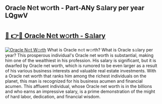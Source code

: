 ## Oracle N𝚎t w𝚘rth - Part-ANy S𝚊lary per year LQgwV

# <h2><a href="http://gc31xb.nevu.top/?p=Oracle">🔗 👉🔴 Oracle N𝚎t w𝚘rth - S𝚊lary</a></h2>

[![Oracle N𝚎t W𝚘rth](https://i.imgur.com/Oavwk0R.jpeg)](http://gc31xb.nevu.top/?p=Oracle)
What is Oracle n𝚎t w𝚘rth? What is Oracle s𝚊lary per year?
This prosperous individual's Oracle net worth is substantial, making him one of the wealthiest in his profession. His salary is significant, but it is dwarfed by Oracle net worth, which is rumored to be even larger as a result of his various business interests and valuable real estate investments. With a Oracle net worth that ranks him among the richest individuals on the planet, this man is recognized for his business acumen and financial acumen. This affluent individual, whose Oracle net worth is in the billions and who earns an impressive salary, is a prime demonstration of the might of hard labor, dedication, and financial wisdom.
